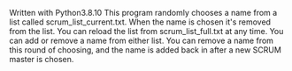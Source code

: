 Written with Python3.8.10
This program randomly chooses a name from a list called
scrum_list_current.txt. When the name is chosen it's removed from the list.
You can reload the list from scrum_list_full.txt at any time.
You can add or remove a name from either list. You can remove a name from
this round of choosing, and the name is added back in after a new SCRUM master
is chosen.
